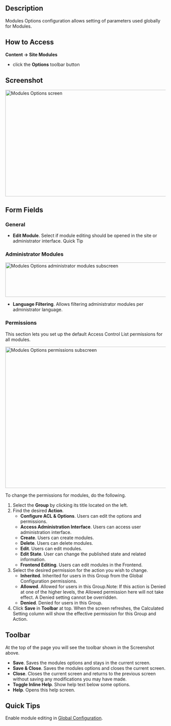 <!-- Filename: Help4.x:Module:_Options / Display title: Modules: Options -->

## Description

Modules Options configuration allows setting of parameters used globally
for Modules.

## How to Access

**Content → Site Modules**

- click the **Options** toolbar button

## Screenshot

<img
src="https://docs.joomla.org/images/thumb/b/b8/Help-4x-Modules-Options-screen-en.png/800px-Help-4x-Modules-Options-screen-en.png"
decoding="async"
srcset="https://docs.joomla.org/images/thumb/b/b8/Help-4x-Modules-Options-screen-en.png/1200px-Help-4x-Modules-Options-screen-en.png 1.5x, https://docs.joomla.org/images/thumb/b/b8/Help-4x-Modules-Options-screen-en.png/1600px-Help-4x-Modules-Options-screen-en.png 2x"
data-file-width="2880" data-file-height="1201" width="800" height="334"
alt="Modules Options screen" />

## Form Fields

### General

- **Edit Module**. Select if module editing should be opened in the site
  or administrator interface. Quick Tip

### Administrator Modules

<img
src="https://docs.joomla.org/images/thumb/6/60/Help-4x-Modules-Options-administrator-modules-subscreen-en.png/600px-Help-4x-Modules-Options-administrator-modules-subscreen-en.png"
decoding="async"
srcset="https://docs.joomla.org/images/thumb/6/60/Help-4x-Modules-Options-administrator-modules-subscreen-en.png/900px-Help-4x-Modules-Options-administrator-modules-subscreen-en.png 1.5x, https://docs.joomla.org/images/thumb/6/60/Help-4x-Modules-Options-administrator-modules-subscreen-en.png/1200px-Help-4x-Modules-Options-administrator-modules-subscreen-en.png 2x"
data-file-width="2001" data-file-height="360" width="600" height="108"
alt="Modules Options administrator modules subscreen" />

- **Language Filtering**. Allows filtering administrator modules per
  administrator language.

### Permissions

This section lets you set up the default Access Control List
permissions for all modules.

<img
src="https://docs.joomla.org/images/thumb/2/29/Help-4x-Modules-Options-permissions-subscreen-en.png/600px-Help-4x-Modules-Options-permissions-subscreen-en.png"
decoding="async"
srcset="https://docs.joomla.org/images/thumb/2/29/Help-4x-Modules-Options-permissions-subscreen-en.png/900px-Help-4x-Modules-Options-permissions-subscreen-en.png 1.5x, https://docs.joomla.org/images/thumb/2/29/Help-4x-Modules-Options-permissions-subscreen-en.png/1200px-Help-4x-Modules-Options-permissions-subscreen-en.png 2x"
data-file-width="2003" data-file-height="1480" width="600" height="443"
alt="Modules Options permissions subscreen" />

To change the permissions for modules, do the following.

1.  Select the **Group** by clicking its title located on the left.
2.  Find the desired **Action**.
    - **Configure ACL & Options**. Users can edit the options and
      permissions.
    - **Access Administration Interface**. Users can access user
      administration interface.
    - **Create**. Users can create modules.
    - **Delete**. Users can delete modules.
    - **Edit**. Users can edit modules.
    - **Edit State**. User can change the published state and related
      information.
    - **Frontend Editing**. Users can edit modules in the Frontend.
3.  Select the desired permission for the action you wish to change.
    - **Inherited**. Inherited for users in this Group from the Global Configuration
      permissions.
    - **Allowed**. Allowed for users in this Group.Note: If this action
      is Denied at one of the higher levels, the Allowed permission here
      will not take effect. A Denied setting cannot be overridden.
    - **Denied**. Denied for users in this Group.
4.  Click **Save** in **Toolbar** at top. When the screen refreshes, the
    Calculated Setting column will show the effective permission for
    this Group and Action.

## Toolbar

At the top of the page you will see the toolbar shown in the
Screenshot above.

- **Save**. Saves the modules options and stays in the current screen.
- **Save & Close**. Saves the modules options and closes the current
  screen.
- **Close**. Closes the current screen and returns to the previous
  screen without saving any modifications you may have made.
- **Toggle Inline Help**. Show help text below some options.
- **Help**. Opens this help screen.

## Quick Tips

Enable module editing in [Global
Configuration](https://docs.joomla.org/Help4.x:Site_Global_Configuration#frontendediting "Special:MyLanguage/Help4.x:Site Global Configuration").
